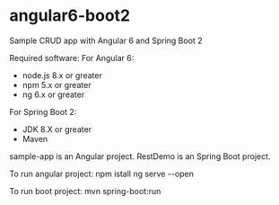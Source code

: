 # angular6-boot2
Sample CRUD app with Angular 6 and Spring Boot 2

Required software:
For Angular 6:
- node.js 8.x or greater
- npm 5.x or greater
- ng 6.x or greater

For Spring Boot 2:
- JDK 8.X or greater
- Maven

sample-app is an Angular project.
RestDemo is an Spring Boot project.


To run angular project:
npm istall
ng serve --open

To run boot project:
mvn spring-boot:run

